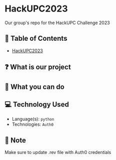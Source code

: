 # HackUPC2023
Our group's repo for the HackUPC Challenge 2023

## :scroll: Table of Contents
- [HackUPC2023](https://github.com/diaa-shalaby/HackUPC2023#HackUPC2023)

## :question: What is our project

## :page_facing_up: What you can do

## :computer: Technology Used
- Language(s): `python`
- Technologies: `Auth0`

## :dart: Note
Make sure to update .rev file with Auth0 credentials
